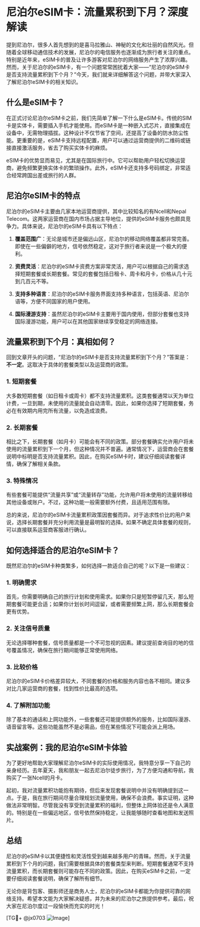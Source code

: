 # 尼泊尔eSIM卡：流量累积到下月？深度解读

提到尼泊尔，很多人首先想到的是喜马拉雅山、神秘的文化和壮丽的自然风光。但随着全球移动通信技术的发展，尼泊尔的电信服务也逐渐成为旅行者关注的重点。特别是近年来，eSIM卡的普及让许多游客对尼泊尔的网络服务产生了浓厚兴趣。然而，关于尼泊尔的eSIM卡，有一个问题常常困扰着大家——“尼泊尔的eSIM卡是否支持流量累积到下个月？”今天，我们就来详细解答这个问题，并带大家深入了解尼泊尔eSIM卡的相关知识。

## 什么是eSIM卡？

在正式讨论尼泊尔eSIM卡之前，我们先简单了解一下什么是eSIM卡。传统的SIM卡是实体卡，需要插入手机才能使用。而eSIM卡是一种嵌入式芯片，直接集成在设备中，无需物理插拔。这种设计不仅节省了空间，还提高了设备的防水防尘性能。更重要的是，eSIM卡支持远程配置，用户可以通过运营商提供的二维码或链接直接激活服务，省去了购买实体卡的麻烦。

eSIM卡的优势显而易见，尤其是在国际旅行中。它可以帮助用户轻松切换运营商，避免频繁更换实体卡的繁琐操作。此外，eSIM卡还支持多号码绑定，非常适合经常跨国出差或旅行的人群。

## 尼泊尔eSIM卡的特点

尼泊尔的eSIM卡主要由几家本地运营商提供，其中比较知名的有Ncell和Nepal Telecom。这两家运营商在国内市场占据主导地位，提供的eSIM卡服务也颇具竞争力。具体来说，尼泊尔的eSIM卡具有以下特点：

1. **覆盖范围广**：无论是城市还是偏远山区，尼泊尔的移动网络覆盖都非常完善。即使在一些偏僻的地方，信号依然稳定，这对于旅行者来说是一个极大的便利。

2. **资费灵活**：尼泊尔的eSIM卡资费方案非常灵活，用户可以根据自己的需求选择短期套餐或长期套餐。常见的套餐包括日租卡、周卡和月卡，价格从几十元到几百元不等。

3. **支持多种语言**：尼泊尔的eSIM卡服务界面支持多种语言，包括英语、尼泊尔语等，方便不同国家的用户使用。

4. **国际漫游支持**：虽然尼泊尔的eSIM卡主要用于国内使用，但部分套餐也支持国际漫游功能，用户可以在其他国家继续享受稳定的网络连接。

## 流量累积到下个月：真相如何？

回到文章开头的问题，“尼泊尔的eSIM卡是否支持流量累积到下个月？”答案是：**不一定**。这取决于具体的套餐类型以及运营商的政策。

### 1. 短期套餐
大多数短期套餐（如日租卡或周卡）都不支持流量累积。这类套餐通常以天为单位计费，一旦到期，未使用的流量就会自动清零。因此，如果你选择了短期套餐，务必在有效期内用完所有流量，以免造成浪费。

### 2. 长期套餐
相比之下，长期套餐（如月卡）可能会有不同的政策。部分套餐确实允许用户将未使用的流量累积到下一个月，但这种情况并不普遍。通常情况下，运营商会在套餐说明中标明是否支持流量累积。因此，在购买eSIM卡时，建议仔细阅读套餐详情，确保了解相关条款。

### 3. 特殊情况
有些套餐可能提供“流量共享”或“流量转存”功能，允许用户将未使用的流量转移给其他设备或账户。不过，这种功能一般需要额外付费，且适用范围有限。

总的来说，尼泊尔的eSIM卡流量累积政策因套餐而异。对于追求性价比的用户来说，选择长期套餐并充分利用流量是最明智的选择。如果不确定具体套餐的规则，可以直接联系运营商客服进行确认。

## 如何选择适合的尼泊尔eSIM卡？

既然尼泊尔的eSIM卡种类繁多，如何选择一款适合自己的呢？以下是一些建议：

### 1. 明确需求
首先，你需要明确自己的旅行计划和使用需求。如果你只是短暂停留几天，那么短期套餐可能更合适；如果你计划长时间逗留，或者需要频繁上网，那么长期套餐会更有优势。

### 2. 关注信号质量
无论选择哪种套餐，信号质量都是一个不可忽视的因素。建议提前查询目的地的信号覆盖情况，确保在旅行期间能够正常使用网络。

### 3. 比较价格
尼泊尔的eSIM卡价格差异较大，不同套餐的价格和服务内容也各不相同。建议多对比几家运营商的套餐，找到性价比最高的选项。

### 4. 了解附加功能
除了基本的通话和上网功能外，一些套餐还可能提供额外的服务，比如国际漫游、语音留言等。这些功能虽然不是必需品，但在某些情况下可能会派上用场。

## 实战案例：我的尼泊尔eSIM卡体验

为了更好地帮助大家理解尼泊尔eSIM卡的实际使用情况，我特意分享一下自己的亲身经历。去年夏天，我和朋友一起去尼泊尔徒步旅行，为了方便沟通和导航，我购买了一张Ncell的月卡。

起初，我对流量累积功能抱有期待，但后来发现套餐说明中并没有明确提到这一点。于是，我在旅行期间尽量合理规划流量使用，确保不会浪费。事实证明，这种做法非常明智。尽管我没有享受到流量累积的福利，但整体上网体验还是令人满意的。特别是在一些偏远地区，信号依然保持稳定，让我能够随时查看地图和发送照片。

## 总结

尼泊尔的eSIM卡以其便捷性和灵活性受到越来越多用户的青睐。然而，关于流量累积到下个月的问题，我们需要根据具体的套餐类型来判断。短期套餐通常不支持流量累积，而长期套餐则可能存在不同的政策。因此，在购买eSIM卡之前，一定要仔细阅读套餐说明，确保了解所有细节。

无论你是背包客、摄影师还是商务人士，尼泊尔的eSIM卡都能为你提供可靠的网络支持。希望本文能为大家解决疑惑，并为未来的尼泊尔之旅提供参考。最后，祝大家在尼泊尔度过一段愉快而充实的时光！

[TG💪+ @jx0703 ![Image](https://github.com/user-attachments/assets/dbca1d08-cadb-493c-b0ec-ad6f7a83f270)]